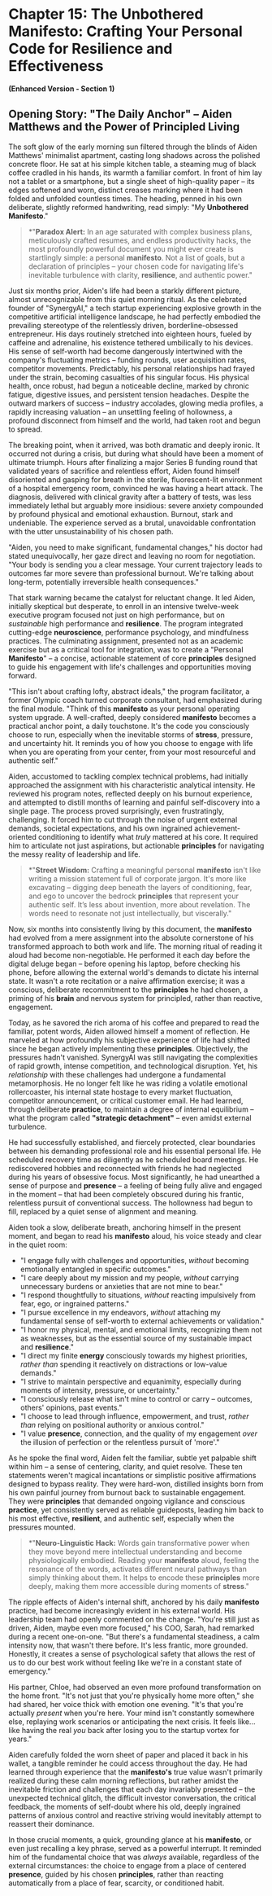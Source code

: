 # Chapter 15: The **Unbothered Manifesto**: Crafting Your Personal Code for **Resilience** and **Effectiveness**

**(Enhanced Version - Section 1)**

## Opening Story: "The Daily Anchor" – Aiden Matthews and the Power of **Principled Living**

The soft glow of the early morning sun filtered through the blinds of Aiden Matthews' minimalist apartment, casting long shadows across the polished concrete floor. He sat at his simple kitchen table, a steaming mug of black coffee cradled in his hands, its warmth a familiar comfort. In front of him lay not a tablet or a smartphone, but a single sheet of high-quality paper – its edges softened and worn, distinct creases marking where it had been folded and unfolded countless times. The heading, penned in his own deliberate, slightly reformed handwriting, read simply: "My **Unbothered Manifesto**."

> *"**Paradox Alert:** In an age saturated with complex business plans, meticulously crafted resumes, and endless productivity hacks, the most profoundly powerful document you might ever create is startlingly simple: a personal **manifesto**. Not a list of goals, but a declaration of principles – your chosen code for navigating life's inevitable turbulence with clarity, **resilience**, and authentic power."

Just six months prior, Aiden's life had been a starkly different picture, almost unrecognizable from this quiet morning ritual. As the celebrated founder of "SynergyAI," a tech startup experiencing explosive growth in the competitive artificial intelligence landscape, he had perfectly embodied the prevailing stereotype of the relentlessly driven, borderline-obsessed entrepreneur. His days routinely stretched into eighteen hours, fueled by caffeine and adrenaline, his existence tethered umbilically to his devices. His sense of self-worth had become dangerously intertwined with the company's fluctuating metrics – funding rounds, user acquisition rates, competitor movements. Predictably, his personal relationships had frayed under the strain, becoming casualties of his singular focus. His physical health, once robust, had begun a noticeable decline, marked by chronic fatigue, digestive issues, and persistent tension headaches. Despite the outward markers of success – industry accolades, glowing media profiles, a rapidly increasing valuation – an unsettling feeling of hollowness, a profound disconnect from himself and the world, had taken root and begun to spread.

The breaking point, when it arrived, was both dramatic and deeply ironic. It occurred not during a crisis, but during what should have been a moment of ultimate triumph. Hours after finalizing a major Series B funding round that validated years of sacrifice and relentless effort, Aiden found himself disoriented and gasping for breath in the sterile, fluorescent-lit environment of a hospital emergency room, convinced he was having a heart attack. The diagnosis, delivered with clinical gravity after a battery of tests, was less immediately lethal but arguably more insidious: severe anxiety compounded by profound physical and emotional exhaustion. Burnout, stark and undeniable. The experience served as a brutal, unavoidable confrontation with the utter unsustainability of his chosen path.

"Aiden, you need to make significant, fundamental changes," his doctor had stated unequivocally, her gaze direct and leaving no room for negotiation. "Your body is sending you a clear message. Your current trajectory leads to outcomes far more severe than professional burnout. We're talking about long-term, potentially irreversible health consequences."

That stark warning became the catalyst for reluctant change. It led Aiden, initially skeptical but desperate, to enroll in an intensive twelve-week executive program focused not just on high performance, but on *sustainable* high performance and **resilience**. The program integrated cutting-edge **neuroscience**, performance psychology, and mindfulness practices. The culminating assignment, presented not as an academic exercise but as a critical tool for integration, was to create a "Personal **Manifesto**" – a concise, actionable statement of core **principles** designed to guide his engagement with life's challenges and opportunities moving forward.

"This isn't about crafting lofty, abstract ideals," the program facilitator, a former Olympic coach turned corporate consultant, had emphasized during the final module. "Think of this **manifesto** as your personal operating system upgrade. A well-crafted, deeply considered **manifesto** becomes a practical anchor point, a daily touchstone. It's the code you consciously choose to run, especially when the inevitable storms of **stress**, pressure, and uncertainty hit. It reminds you of how you choose to engage with life when you are operating from your center, from your most resourceful and authentic self."

Aiden, accustomed to tackling complex technical problems, had initially approached the assignment with his characteristic analytical intensity. He reviewed his program notes, reflected deeply on his burnout experience, and attempted to distill months of learning and painful self-discovery into a single page. The process proved surprisingly, even frustratingly, challenging. It forced him to cut through the noise of urgent external demands, societal expectations, and his own ingrained achievement-oriented conditioning to identify what *truly* mattered at his core. It required him to articulate not just aspirations, but actionable **principles** for navigating the messy reality of leadership and life.

> *"**Street Wisdom:** Crafting a meaningful personal **manifesto** isn't like writing a mission statement full of corporate jargon. It's more like excavating – digging deep beneath the layers of conditioning, fear, and ego to uncover the bedrock **principles** that represent your authentic self. It’s less about invention, more about revelation. The words need to resonate not just intellectually, but viscerally."

Now, six months into consistently living by this document, the **manifesto** had evolved from a mere assignment into the absolute cornerstone of his transformed approach to both work and life. The morning ritual of reading it aloud had become non-negotiable. He performed it each day before the digital deluge began – before opening his laptop, before checking his phone, before allowing the external world's demands to dictate his internal state. It wasn't a rote recitation or a naive affirmation exercise; it was a conscious, deliberate recommitment to the **principles** he had chosen, a priming of his **brain** and nervous system for principled, rather than reactive, engagement.

Today, as he savored the rich aroma of his coffee and prepared to read the familiar, potent words, Aiden allowed himself a moment of reflection. He marveled at how profoundly his subjective experience of life had shifted since he began actively implementing these **principles**. Objectively, the pressures hadn't vanished. SynergyAI was still navigating the complexities of rapid growth, intense competition, and technological disruption. Yet, his *relationship* with these challenges had undergone a fundamental metamorphosis. He no longer felt like he was riding a volatile emotional rollercoaster, his internal state hostage to every market fluctuation, competitor announcement, or critical customer email. He had learned, through deliberate **practice**, to maintain a degree of internal equilibrium – what the program called **"strategic detachment"** – even amidst external turbulence.

He had successfully established, and fiercely protected, clear boundaries between his demanding professional role and his essential personal life. He scheduled recovery time as diligently as he scheduled board meetings. He rediscovered hobbies and reconnected with friends he had neglected during his years of obsessive focus. Most significantly, he had unearthed a sense of purpose and **presence** – a feeling of being fully alive and engaged in the moment – that had been completely obscured during his frantic, relentless pursuit of conventional success. The hollowness had begun to fill, replaced by a quiet sense of alignment and meaning.

Aiden took a slow, deliberate breath, anchoring himself in the present moment, and began to read his **manifesto** aloud, his voice steady and clear in the quiet room:

*   "I engage fully with challenges and opportunities, *without* becoming emotionally entangled in specific outcomes."
*   "I care deeply about my mission and my people, *without* carrying unnecessary burdens or anxieties that are not mine to bear."
*   "I respond thoughtfully to situations, *without* reacting impulsively from fear, ego, or ingrained patterns."
*   "I pursue excellence in my endeavors, *without* attaching my fundamental sense of self-worth to external achievements or validation."
*   "I honor my physical, mental, and emotional limits, recognizing them not as weaknesses, but as the essential source of my sustainable impact and **resilience**."
*   "I direct my finite **energy** consciously towards my highest priorities, *rather than* spending it reactively on distractions or low-value demands."
*   "I strive to maintain perspective and equanimity, especially during moments of intensity, pressure, or uncertainty."
*   "I consciously release what isn't mine to control or carry – outcomes, others' opinions, past events."
*   "I choose to lead through influence, empowerment, and trust, *rather than* relying on positional authority or anxious control."
*   "I value **presence**, connection, and the quality of my engagement *over* the illusion of perfection or the relentless pursuit of 'more'."

As he spoke the final word, Aiden felt the familiar, subtle yet palpable shift within him – a sense of centering, clarity, and quiet resolve. These ten statements weren't magical incantations or simplistic positive affirmations designed to bypass reality. They were hard-won, distilled insights born from his own painful journey from burnout back to sustainable engagement. They were **principles** that demanded ongoing vigilance and conscious **practice**, yet consistently served as reliable guideposts, leading him back to his most effective, **resilient**, and authentic self, especially when the pressures mounted.

> *"**Neuro-Linguistic Hack:** Words gain transformative power when they move beyond mere intellectual understanding and become physiologically embodied. Reading your **manifesto** aloud, feeling the resonance of the words, activates different neural pathways than simply thinking about them. It helps to encode these **principles** more deeply, making them more accessible during moments of **stress**."

The ripple effects of Aiden's internal shift, anchored by his daily **manifesto** practice, had become increasingly evident in his external world. His leadership team had openly commented on the change. "You're still just as driven, Aiden, maybe even more focused," his COO, Sarah, had remarked during a recent one-on-one. "But there's a fundamental steadiness, a calm intensity now, that wasn't there before. It's less frantic, more grounded. Honestly, it creates a sense of psychological safety that allows the rest of us to do our best work without feeling like we're in a constant state of emergency."

His partner, Chloe, had observed an even more profound transformation on the home front. "It's not just that you're physically home more often," she had shared, her voice thick with emotion one evening. "It's that you're actually *present* when you're here. Your mind isn't constantly somewhere else, replaying work scenarios or anticipating the next crisis. It feels like... like having the real *you* back after losing you to the startup vortex for years."

Aiden carefully folded the worn sheet of paper and placed it back in his wallet, a tangible reminder he could access throughout the day. He had learned through experience that the **manifesto's** true value wasn't primarily realized during these calm morning reflections, but rather amidst the inevitable friction and challenges that each day invariably presented – the unexpected technical glitch, the difficult investor conversation, the critical feedback, the moments of self-doubt where his old, deeply ingrained patterns of anxious control and reactive striving would inevitably attempt to reassert their dominance.

In those crucial moments, a quick, grounding glance at his **manifesto**, or even just recalling a key phrase, served as a powerful interrupt. It reminded him of the fundamental choice that was *always* available, regardless of the external circumstances: the choice to engage from a place of centered **presence**, guided by his chosen **principles**, rather than reacting automatically from a place of fear, scarcity, or conditioned habit.
